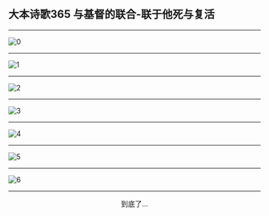
## 大本诗歌365 与基督的联合-联于他死与复活
        
<div id="aplayer0"></div>

---

<img alt="0" data-original="/data/d0365/0.png">

---

<img alt="1" data-original="/data/d0365/1.png">

---

<img alt="2" data-original="/data/d0365/2.png">

---

<img alt="3" data-original="/data/d0365/3.png">

---

<img alt="4" data-original="/data/d0365/4.png">

---

<img alt="5" data-original="/data/d0365/5.png">

---

<img alt="6" data-original="/data/d0365/6.png">

---

<p style="text-align: center">到底了...</p>

<script src="/js/dist-view.js"></script>

<script>
MAIN.id = 'd0365';
        
const ap0 = new APlayer({
    container: document.getElementById('aplayer0'),
    volume: 1,
    loop: 'none',
    preload: 'none',
    audio: [{
        name: '大本诗歌365.mp3',
        artist: '大本诗歌',
        url: 'https://res.wx.qq.com/voice/getvoice?mediaid=MzI0NTk3MDM5M18yMjQ3NDkyMDI4',
        cover: '/favicon'
    }]
});
</script>
